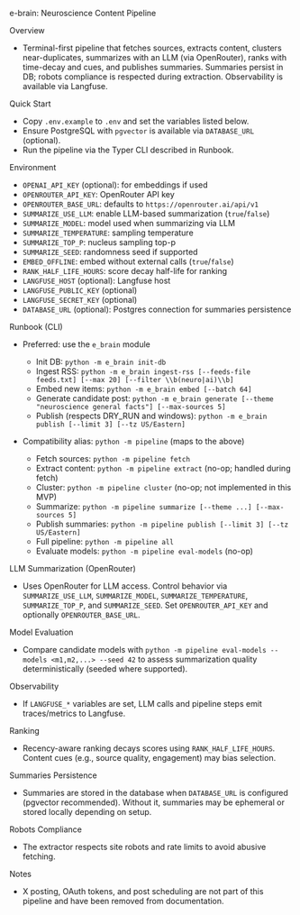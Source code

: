 e-brain: Neuroscience Content Pipeline

Overview
- Terminal-first pipeline that fetches sources, extracts content, clusters near-duplicates, summarizes with an LLM (via OpenRouter), ranks with time-decay and cues, and publishes summaries. Summaries persist in DB; robots compliance is respected during extraction. Observability is available via Langfuse.

Quick Start
- Copy `.env.example` to `.env` and set the variables listed below.
- Ensure PostgreSQL with `pgvector` is available via `DATABASE_URL` (optional).
- Run the pipeline via the Typer CLI described in Runbook.

Environment
- `OPENAI_API_KEY` (optional): for embeddings if used
- `OPENROUTER_API_KEY`: OpenRouter API key
- `OPENROUTER_BASE_URL`: defaults to `https://openrouter.ai/api/v1`
- `SUMMARIZE_USE_LLM`: enable LLM-based summarization (`true`/`false`)
- `SUMMARIZE_MODEL`: model used when summarizing via LLM
- `SUMMARIZE_TEMPERATURE`: sampling temperature
- `SUMMARIZE_TOP_P`: nucleus sampling top-p
- `SUMMARIZE_SEED`: randomness seed if supported
- `EMBED_OFFLINE`: embed without external calls (`true`/`false`)
- `RANK_HALF_LIFE_HOURS`: score decay half-life for ranking
- `LANGFUSE_HOST` (optional): Langfuse host
- `LANGFUSE_PUBLIC_KEY` (optional)
- `LANGFUSE_SECRET_KEY` (optional)
- `DATABASE_URL` (optional): Postgres connection for summaries persistence

Runbook (CLI)
- Preferred: use the `e_brain` module
  - Init DB: `python -m e_brain init-db`
  - Ingest RSS: `python -m e_brain ingest-rss [--feeds-file feeds.txt] [--max 20] [--filter \\b(neuro|ai)\\b]`
  - Embed new items: `python -m e_brain embed [--batch 64]`
  - Generate candidate post: `python -m e_brain generate [--theme "neuroscience general facts"] [--max-sources 5]`
  - Publish (respects DRY_RUN and windows): `python -m e_brain publish [--limit 3] [--tz US/Eastern]`

- Compatibility alias: `python -m pipeline` (maps to the above)
  - Fetch sources: `python -m pipeline fetch`
  - Extract content: `python -m pipeline extract` (no-op; handled during fetch)
  - Cluster: `python -m pipeline cluster` (no-op; not implemented in this MVP)
  - Summarize: `python -m pipeline summarize [--theme ...] [--max-sources 5]`
  - Publish summaries: `python -m pipeline publish [--limit 3] [--tz US/Eastern]`
  - Full pipeline: `python -m pipeline all`
  - Evaluate models: `python -m pipeline eval-models` (no-op)

LLM Summarization (OpenRouter)
- Uses OpenRouter for LLM access. Control behavior via `SUMMARIZE_USE_LLM`, `SUMMARIZE_MODEL`, `SUMMARIZE_TEMPERATURE`, `SUMMARIZE_TOP_P`, and `SUMMARIZE_SEED`. Set `OPENROUTER_API_KEY` and optionally `OPENROUTER_BASE_URL`.

Model Evaluation
- Compare candidate models with `python -m pipeline eval-models --models <m1,m2,...> --seed 42` to assess summarization quality deterministically (seeded where supported).

Observability
- If `LANGFUSE_*` variables are set, LLM calls and pipeline steps emit traces/metrics to Langfuse.

Ranking
- Recency-aware ranking decays scores using `RANK_HALF_LIFE_HOURS`. Content cues (e.g., source quality, engagement) may bias selection.

Summaries Persistence
- Summaries are stored in the database when `DATABASE_URL` is configured (pgvector recommended). Without it, summaries may be ephemeral or stored locally depending on setup.

Robots Compliance
- The extractor respects site robots and rate limits to avoid abusive fetching.

Notes
- X posting, OAuth tokens, and post scheduling are not part of this pipeline and have been removed from documentation.
